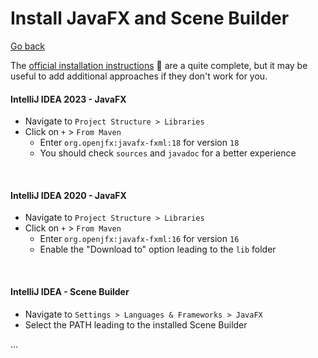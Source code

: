 # Install JavaFX and Scene Builder

[Go back](../index.md)

<div class="row row-cols-md-2"><div>

The [official installation instructions](https://openjfx.io/openjfx-docs/) 🚀 are a quite complete, but it may be useful to add additional approaches if they don't work for you.

#### IntelliJ IDEA 2023 - JavaFX

* Navigate to `Project Structure > Libraries`
* Click on `+` > `From Maven`
  * Enter `org.openjfx:javafx-fxml:18` for version `18`
  * You should check `sources` and `javadoc` for a better experience

<br>

#### IntelliJ IDEA 2020 - JavaFX

* Navigate to `Project Structure > Libraries`
* Click on `+` > `From Maven`
  * Enter `org.openjfx:javafx-fxml:16` for version `16`
  * Enable the "Download to" option leading to the `lib` folder

<br>

#### IntelliJ IDEA - Scene Builder

* Navigate to `Settings > Languages & Frameworks > JavaFX`
* Select the PATH leading to the installed Scene Builder
</div><div>

...
</div></div>
